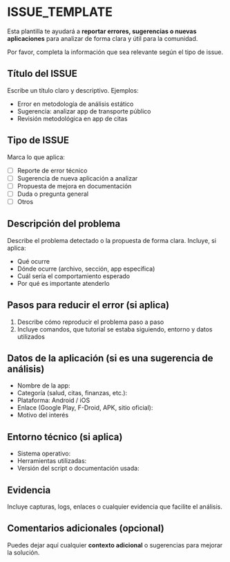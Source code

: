 # ISSUE\_TEMPLATE

Esta plantilla te ayudará a **reportar errores, sugerencias o nuevas aplicaciones** para analizar de forma clara y útil para la comunidad.

Por favor, completa la información que sea relevante según el tipo de issue.

## Título del ISSUE

Escribe un título claro y descriptivo. Ejemplos:

* Error en metodología de análisis estático
* Sugerencia: analizar app de transporte público
* Revisión metodológica en app de citas

## Tipo de ISSUE

Marca  lo que aplica:

- [ ] Reporte de error técnico
- [ ] Sugerencia de nueva aplicación a analizar
- [ ] Propuesta de mejora en documentación
- [ ] Duda o pregunta general
- [ ] Otros

## Descripción del problema

Describe el problema detectado o la propuesta de forma clara. Incluye, si aplica:

* Qué ocurre
* Dónde ocurre (archivo, sección, app específica)
* Cuál sería el comportamiento esperado
* Por qué es importante atenderlo

## Pasos para reducir el error (si aplica)

1. Describe cómo reproducir el problema paso a paso
2. Incluye comandos, que tutorial se estaba siguiendo, entorno y datos utilizados

## Datos de la aplicación  (si es una sugerencia de análisis)

* Nombre de la app:
* Categoría (salud, citas, finanzas, etc.):
* Plataforma: Android / iOS
* Enlace (Google Play, F-Droid, APK, sitio oficial):
* Motivo del interés

## Entorno técnico (si aplica)

* Sistema operativo:
* Herramientas utilizadas:
* Versión del script o documentación usada:

## Evidencia

Incluye capturas, logs, enlaces o cualquier evidencia que facilite el análisis.

## Comentarios adicionales (opcional)

Puedes dejar aquí cualquier **contexto adicional** o sugerencias para mejorar la solución.
